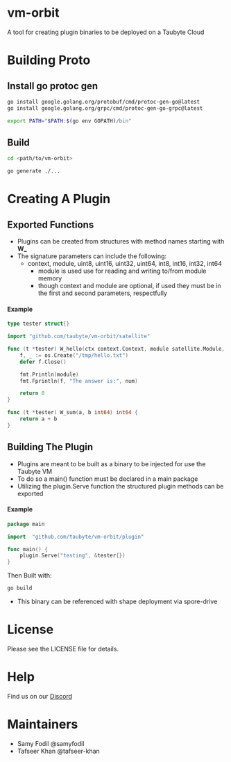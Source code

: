 # vm-orbit
A tool for creating plugin binaries to be deployed on a Taubyte Cloud 

# Building Proto 

## Install go protoc gen
```bash
go install google.golang.org/protobuf/cmd/protoc-gen-go@latest
go install google.golang.org/grpc/cmd/protoc-gen-go-grpc@latest

export PATH="$PATH:$(go env GOPATH)/bin"
```

## Build 
```bash 
cd <path/to/vm-orbit>
``` 
```bash
go generate ./...
```

# Creating A Plugin 

## Exported Functions
* Plugins can be created from structures with method names starting with **W_**
* The signature parameters can include the following: 
    * context, module, uint8, uint16, uint32, uint64, int8, int16, int32, int64 
        * module is used use for reading and writing to/from module memory
        * though context and module are optional, if used they must be in the first and second parameters, respectfully 
#### Example
```go 
type tester struct{}

import "github.com/taubyte/vm-orbit/satellite"

func (t *tester) W_hello(ctx context.Context, module satellite.Module, num uint32) uint32 {
	f, _ := os.Create("/tmp/hello.txt")
	defer f.Close()

	fmt.Println(module)
	fmt.Fprintln(f, "The answer is:", num)

	return 0
}

func (t *tester) W_sum(a, b int64) int64 {
	return a + b
}
```

## Building The Plugin
* Plugins are meant to be built as a binary to be injected for use the Taubyte VM
* To do so a main() function must be declared in a main package 
* Utilizing the plugin.Serve function the structured plugin methods can be exported 
#### Example
```go
package main

import 	"github.com/taubyte/vm-orbit/plugin"

func main() {
	plugin.Serve("testing", &tester{})
}
```
Then Built with: 
``` bash
go build 
```

* This binary can be referenced with shape deployment via spore-drive

# License
Please see the LICENSE file for details.


# Help
Find us on our [Discord](https://discord.gg/taubyte)


# Maintainers
 - Samy Fodil @samyfodil
 - Tafseer Khan @tafseer-khan

